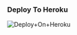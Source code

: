 ### Deploy To Heroku

![Deploy+On+Heroku](https://dashboard.heroku.com/new?template=https://github.com/code663/pawan)
